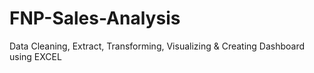 # FNP-Sales-Analysis
Data Cleaning, Extract, Transforming, Visualizing &amp; Creating Dashboard using EXCEL
